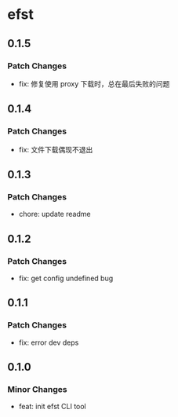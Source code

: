 # efst

## 0.1.5

### Patch Changes

- fix: 修复使用 proxy 下载时，总在最后失败的问题

## 0.1.4

### Patch Changes

- fix: 文件下载偶现不退出

## 0.1.3

### Patch Changes

- chore: update readme

## 0.1.2

### Patch Changes

- fix: get config undefined bug

## 0.1.1

### Patch Changes

- fix: error dev deps

## 0.1.0

### Minor Changes

- feat: init efst CLI tool
